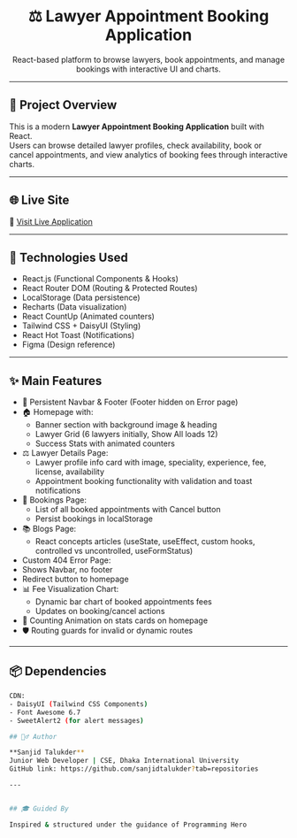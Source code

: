 <div align="center">
  <h1>⚖️ Lawyer Appointment Booking Application</h1>
  <p>React-based platform to browse lawyers, book appointments, and manage bookings with interactive UI and charts.</p>
<!--   <img src="https://i.ibb.co/7G7sjTz/lawyer-app-screenshot.png" alt="Lawyer Appointment Booking App Screenshot" width="80%" /> -->
</div>

---

## 📝 Project Overview

This is a modern **Lawyer Appointment Booking Application** built with React.  
Users can browse detailed lawyer profiles, check availability, book or cancel appointments, and view analytics of booking fees through interactive charts.

---

## 🌐 Live Site

🔗 [Visit Live Application](https://storied-dasik-18b069.netlify.app/)  

---

## 🧰 Technologies Used

- React.js (Functional Components & Hooks)
- React Router DOM (Routing & Protected Routes)
- LocalStorage (Data persistence)
- Recharts (Data visualization)
- React CountUp (Animated counters)
- Tailwind CSS + DaisyUI (Styling)
- React Hot Toast (Notifications)
- Figma (Design reference)

---

## ✨ Main Features

- 🧭 Persistent Navbar & Footer (Footer hidden on Error page)
- 🏠 Homepage with:
  - Banner section with background image & heading
  - Lawyer Grid (6 lawyers initially, Show All loads 12)
  - Success Stats with animated counters
- ⚖️ Lawyer Details Page:
  - Lawyer profile info card with image, speciality, experience, fee, license, availability
  - Appointment booking functionality with validation and toast notifications
- 📅 Bookings Page:
  - List of all booked appointments with Cancel button
  - Persist bookings in localStorage
- 📚 Blogs Page:
  - React concepts articles (useState, useEffect, custom hooks, controlled vs uncontrolled, useFormStatus)
-   Custom 404 Error Page:
  - Shows Navbar, no footer
  - Redirect button to homepage
- 📊 Fee Visualization Chart:
  - Dynamic bar chart of booked appointments fees
  - Updates on booking/cancel actions
- 🔢 Counting Animation on stats cards on homepage
- 🛡️ Routing guards for invalid or dynamic routes

---

## 📦 Dependencies

```bash
CDN:
- DaisyUI (Tailwind CSS Components)
- Font Awesome 6.7
- SweetAlert2 (for alert messages)

## 🙋‍♂️ Author

**Sanjid Talukder**  
Junior Web Developer | CSE, Dhaka International University  
GitHub link: https://github.com/sanjidtalukder?tab=repositories

---


## 🎓 Guided By

Inspired & structured under the guidance of Programming Hero
